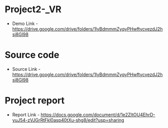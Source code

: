 # Project2-_VR

* Demo Link - https://drive.google.com/drive/folders/1lyBdmmmZyqyPHwftycvezdJ2hsj8Gl98

# Source code

* Source Link - https://drive.google.com/drive/folders/1lyBdmmmZyqyPHwftycvezdJ2hsj8Gl98

# Project report
 
* Report Link - https://docs.google.com/document/d/1e2ZltOU4EhrD-yuJ54-zVJGrRtFkl0asp40tXu-shg8/edit?usp=sharing
